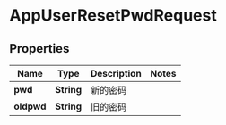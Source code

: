 

# AppUserResetPwdRequest


## Properties

| Name | Type | Description | Notes |
|------------ | ------------- | ------------- | -------------|
|**pwd** | **String** | 新的密码 |  |
|**oldpwd** | **String** | 旧的密码 |  |



